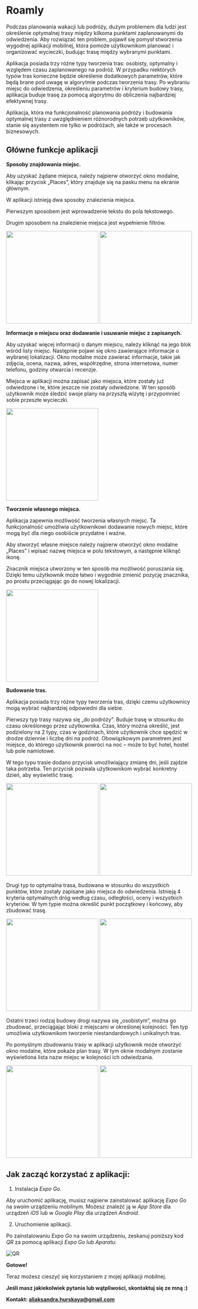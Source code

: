 # Roamly

Podczas planowania wakacji lub podróży, dużym problemem dla ludzi jest określenie optymalnej trasy między kilkoma punktami zaplanowanymi do odwiedzenia. Aby rozwiązać ten problem, pojawił się pomysł stworzenia wygodnej aplikacji mobilnej, która pomoże użytkownikom planować i organizować wycieczki, budując trasę między wybranymi punktami.

Aplikacja posiada trzy różne typy tworzenia tras: osobisty, optymalny i względem czasu zaplanowanego na podróż. W przypadku niektórych typów tras konieczne będzie określenie dodatkowych parametrów, które będą brane pod uwagę w algorytmie podczas tworzenia trasy. Po wybraniu miejsc do odwiedzenia, określeniu parametrów i kryterium budowy trasy, aplikacja buduje trasę za pomocą algorytmu do obliczenia najbardziej efektywnej trasy.

Aplikacja, która ma funkcjonalność planowania podróży i budowania optymalnej trasy z uwzględnieniem różnorodnych potrzeb użytkowników, stanie się asystentem nie tylko w podróżach, ale także w procesach biznesowych. 


## Główne funkcje aplikacji
**Sposoby znajdowania miejsc.**

Aby uzyskać żądane miejsca, należy najpierw otworzyć okno modalne, klikając przycisk „Places”, który znajduje się na pasku menu na ekranie głównym.

W aplikacji istnieją dwa sposoby znalezienia miejsca. 

Pierwszym sposobem jest wprowadzenie tekstu do pola tekstowego. 

Drugim sposobem na znalezienie miejsca jest wypełnienie filtrów. 

<img src="https://github.com/AliaksandraH/Roamly/blob/main/overview/sposoby%20znajdowania%20miejsc%20-%20autocomplete.png" width="250">      <img src="https://github.com/AliaksandraH/Roamly/blob/main/overview/sposoby%20znajdowania%20miejsc%20-%20filtr.PNG" width="250">

**Informacje o miejscu oraz dodawanie i usuwanie miejsc z zapisanych.**

Aby uzyskać więcej informacji o danym miejscu, należy kliknąć na jego blok wśród listy miejsc. Następnie pojawi się okno zawierające informacje o wybranej lokalizacji. Okno modalne może zawierać informacje, takie jak zdjęcia, ocena, nazwa, adres, współrzędne, strona internetowa, numer telefonu, godziny otwarcia i recenzje.

Miejsca w aplikacji można zapisać jako miejsca, które zostały już odwiedzone i te, które jeszcze nie zostały odwiedzone. W ten sposób użytkownik może śledzić swoje plany na przyszłą wizytę i przypomnieć sobie przeszłe wycieczki.

<img src="https://github.com/AliaksandraH/Roamly/blob/main/overview/informacje%20o%20miejscu.PNG" width="250">

**Tworzenie własnego miejsca.**

Aplikacja zapewnia możliwość tworzenia własnych miejsc. Ta funkcjonalność umożliwia użytkownikowi dodawanie nowych miejsc, które mogą być dla niego osobiście przydatne i ważne.

Aby stworzyć własne miejsce należy najpierw otworzyć okno modalne „Places” i wpisać nazwę miejsca w polu tekstowym, a następnie kliknąć ikonę. 

Znacznik miejsca utworzony w ten sposób ma możliwość poruszania się. Dzięki temu użytkownik może łatwo i wygodnie zmienić pozycję znacznika, po prostu przeciągając go do nowej lokalizacji.

<img src="https://github.com/AliaksandraH/Roamly/blob/main/overview/tworzenie%20w%C5%82asnego%20miejsca.png" width="250">

**Budowanie tras.**

Aplikacja posiada trzy różne typy tworzenia tras, dzięki czemu użytkownicy mogą wybrać najbardziej odpowiedni dla siebie.

Pierwszy typ trasy nazywa się „do podróży”. Buduje trasę w stosunku do czasu określonego przez użytkownika. Czas, który można określić, jest podzielony na 2 typy, czas w godzinach, które użytkownik chce spędzić w drodze dziennie i liczbę dni na podróż. Obowiązkowym parametrem jest miejsce, do którego użytkownik powróci na noc – może to być hotel, hostel lub pole namiotowe. 

W tego typu trasie dodano przycisk umożliwiający zmianę dni, jeśli zajdzie taka potrzeba. Ten przycisk pozwala użytkownikom wybrać konkretny dzień, aby wyświetlić trasę.

<img src="https://github.com/AliaksandraH/Roamly/blob/main/overview/budowanie%20tras%20-%20do%20podrozy.PNG" width="250">      <img src="https://github.com/AliaksandraH/Roamly/blob/main/overview/budowanie%20tras%20-%20do%20podrozy%20trasa.PNG" width="250">

Drugi typ to optymalna trasa, budowana w stosunku do wszystkich punktów, które zostały zapisane jako miejsca do odwiedzenia. Istnieją 4 kryteria optymalnych dróg według czasu, odległości, oceny i wszystkich kryteriów. W tym typie można określić punkt początkowy i końcowy, aby zbudować trasę. 

<img src="https://github.com/AliaksandraH/Roamly/blob/main/overview/budowanie%20tras%20-%20optymalna.PNG" width="250">      <img src="https://github.com/AliaksandraH/Roamly/blob/main/overview/budowanie%20tras%20-%20optymalna%20trasa.PNG" width="250">

Ostatni trzeci rodzaj budowy drogi nazywa się „osobistym”, można go zbudować, przeciągając bloki z miejscami w określonej kolejności. Ten typ umożliwia użytkownikom tworzenie niestandardowych i unikalnych tras.

Po pomyślnym zbudowaniu trasy w aplikacji użytkownik może otworzyć okno modalne, które pokaże plan trasy. W tym oknie modalnym zostanie wyświetlona lista nazw miejsc w kolejności ich odwiedzania.

<img src="https://github.com/AliaksandraH/Roamly/blob/main/overview/budowanie%20tras%20-%20osobista.PNG" width="250">      <img src="https://github.com/AliaksandraH/Roamly/blob/main/overview/trasa.PNG" width="250">

## Jak zacząć korzystać z aplikacji:
1. Instalacja *Expo Go*.

Aby uruchomić aplikację, musisz najpierw zainstalować aplikację *Expo Go* na swoim urządzeniu mobilnym. Możesz znaleźć ją w *App Store* dla urządzeń *iOS* lub w *Google Play* dla urządzeń *Android*.

2. Uruchomienie aplikacji.
   
Po zainstalowaniu *Expo Go* na swoim urządzeniu, zeskanuj poniższy kod *QR* za pomocą aplikacji *Expo Go* lub *Aparatu*:

![QR](https://github.com/AliaksandraH/Roamly/blob/main/overview/QR.png)

**Gotowe!**

Teraz możesz cieszyć się korzystaniem z mojej aplikacji mobilnej. 



**Jeśli masz jakiekolwiek pytania lub wątpliwości, skontaktuj się ze mną :)**

**Kontakt: aliaksandra.hurskaya@gmail.com**
